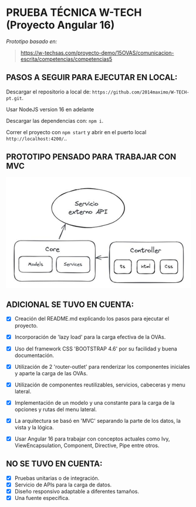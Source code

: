 # PRUEBA TÉCNICA W-TECH (Proyecto Angular 16)
*Prototipo basado en:*
>https://w-techsas.com/proyecto-demo/15OVAS/comunicacion-escrita/competencias/competencias5

## PASOS A SEGUIR PARA EJECUTAR EN LOCAL:
Descargar el repositorio a local de: `https://github.com/2014maximo/W-TECH-pt.git`.

Usar NodeJS version 16 en adelante

Descargar las dependencias con:
`npm i`.

Correr el proyecto con `npm start` y abrir en el puerto local `http://localhost:4200/`..


## PROTOTIPO PENSADO PARA TRABAJAR CON MVC
![arquitectura](/src/assets/img/design/architecture.jpg ':class=center')

## ADICIONAL SE TUVO EN CUENTA:
- [x] Creación del README.md explicando los pasos para ejecutar el proyecto.
- [x] Incorporación de 'lazy load' para la carga efectiva de la OVAs.
- [x] Uso del framework CSS 'BOOTSTRAP 4.6' por su facilidad y buena documentación.
- [x] Utilización de 2 'router-outlet' para renderizar los componentes iniciales y aparte la carga de las OVAs.
- [x] Utilización de componentes reutilizables, servicios, cabeceras y menu lateral.
- [x] Implementación de un modelo y una constante para la carga de la opciones y rutas del menu lateral.
- [x] La arquitectura se basó en 'MVC' separando la parte de los datos, la vista y la lógica.
- [x] Usar Angular 16 para trabajar con conceptos actuales como Ivy, ViewEncapsulation, Component, Directive, Pipe entre otros.


## NO SE TUVO EN CUENTA:
- [x] Pruebas unitarias o de integración.
- [x] Servicio de APIs para la carga de datos.
- [x] Diseño responsivo adaptable a diferentes tamaños.
- [x] Una fuente específica.